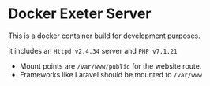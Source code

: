 # Docker Exeter Server

This is a docker container build for development purposes.

It includes an `Httpd v2.4.34` server and `PHP v7.1.21`

 - Mount points are `/var/www/public` for the website route.
 - Frameworks like Laravel should be mounted to `/var/www`
